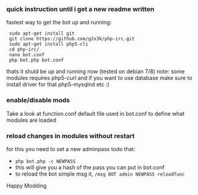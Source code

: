 ### quick instruction until i get a new readme written

fastest way to get the bot up and running:
 ```
  sudo apt-get install git
  git clone https://github.com/g2x3k/php-irc.git
  sudo apt-get install php5-cli
  cd php-irc/
  nano bot.conf
  php bot.php bot.conf
```

thats it shuld be up and running now (tested on debian 7/8)
note: some modules requires php5-curl and if you want to use database make sure to install driver for that php5-mysqlnd etc :)

### enable/disable mods
Take a look at function.conf default file used in bot.conf to define what modules are loaded

### reload changes in modules without restart
for this you need to set a new adminpass todo that:
* `php bot.php -c NEWPASS`
* this will give you a hash of the pass you can put in bot.conf
* to reload the bot simple msg it, `/msg BOT admin NEWPASS reloadfunc`


Happy Modding
